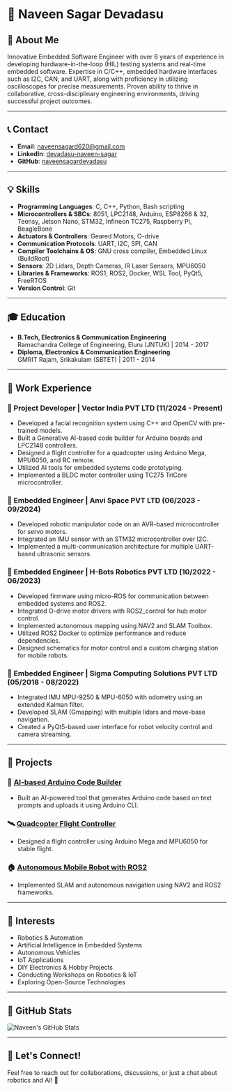 # 📌 Naveen Sagar Devadasu

## 🚀 About Me
Innovative Embedded Software Engineer with over 6 years of experience in developing hardware-in-the-loop (HIL) testing systems and real-time embedded software. Expertise in C/C++, embedded hardware interfaces such as I2C, CAN, and UART, along with proficiency in utilizing oscilloscopes for precise measurements. Proven ability to thrive in collaborative, cross-disciplinary engineering environments, driving successful project outcomes.

---

## 📞 Contact
- **Email**: [naveensagard620@gmail.com](mailto:naveensagard620@gmail.com)
- **LinkedIn**: [devadasu-naveen-sagar](http://linkedin.com/in/devadasu-naveen-sagar-0a7427118)
- **GitHub**: [naveensagardevadasu](https://github.com/naveensagardevadasu)

---

## 💡 Skills
- **Programming Languages**: C, C++, Python, Bash scripting
- **Microcontrollers & SBCs**: 8051, LPC2148, Arduino, ESP8266 & 32, Teensy, Jetson Nano, STM32, Infineon TC275, Raspberry Pi, BeagleBone
- **Actuators & Controllers**: Geared Motors, O-drive
- **Communication Protocols**: UART, I2C, SPI, CAN
- **Compiler Toolchains & OS**: GNU cross compiler, Embedded Linux (BuildRoot)
- **Sensors**: 2D Lidars, Depth Cameras, IR Laser Sensors, MPU6050
- **Libraries & Frameworks**: ROS1, ROS2, Docker, WSL Tool, PyQt5, FreeRTOS
- **Version Control**: Git

---

## 🎓 Education
- **B.Tech, Electronics & Communication Engineering**  
  Ramachandra College of Engineering, Eluru (JNTUK) | 2014 - 2017  
- **Diploma, Electronics & Communication Engineering**  
  GMRIT Rajam, Srikakulam (SBTET) | 2011 - 2014  

---

## 💼 Work Experience

### 🔹 Project Developer | Vector India PVT LTD (11/2024 - Present)
- Developed a facial recognition system using C++ and OpenCV with pre-trained models.
- Built a Generative AI-based code builder for Arduino boards and LPC2148 controllers.
- Designed a flight controller for a quadcopter using Arduino Mega, MPU6050, and RC remote.
- Utilized AI tools for embedded systems code prototyping.
- Implemented a BLDC motor controller using TC275 TriCore microcontroller.

### 🔹 Embedded Engineer | Anvi Space PVT LTD (06/2023 - 09/2024)
- Developed robotic manipulator code on an AVR-based microcontroller for servo motors.
- Integrated an IMU sensor with an STM32 microcontroller over I2C.
- Implemented a multi-communication architecture for multiple UART-based ultrasonic sensors.

### 🔹 Embedded Engineer | H-Bots Robotics PVT LTD (10/2022 - 06/2023)
- Developed firmware using micro-ROS for communication between embedded systems and ROS2.
- Integrated O-drive motor drivers with ROS2_control for hub motor control.
- Implemented autonomous mapping using NAV2 and SLAM Toolbox.
- Utilized ROS2 Docker to optimize performance and reduce dependencies.
- Designed schematics for motor control and a custom charging station for mobile robots.

### 🔹 Embedded Engineer | Sigma Computing Solutions PVT LTD (05/2018 - 08/2022)
- Integrated IMU MPU-9250 & MPU-6050 with odometry using an extended Kalman filter.
- Developed SLAM (Gmapping) with multiple lidars and move-base navigation.
- Created a PyQt5-based user interface for robot velocity control and camera streaming.

---

## 🔬 Projects
### 🤖 [AI-based Arduino Code Builder](https://github.com/naveensagardevadasu/ai-arduino-code-builder)
- Built an AI-powered tool that generates Arduino code based on text prompts and uploads it using Arduino CLI.

### 🛰️ [Quadcopter Flight Controller](https://github.com/naveensagardevadasu/quadcopter-controller)
- Designed a flight controller using Arduino Mega and MPU6050 for stable flight.

### 🏠 [Autonomous Mobile Robot with ROS2](https://github.com/naveensagardevadasu/autonomous-robot)
- Implemented SLAM and autonomous navigation using NAV2 and ROS2 frameworks.

---

## 🎯 Interests
- Robotics & Automation
- Artificial Intelligence in Embedded Systems
- Autonomous Vehicles
- IoT Applications
- DIY Electronics & Hobby Projects
- Conducting Workshops on Robotics & IoT
- Exploring Open-Source Technologies

---

## 📌 GitHub Stats
![Naveen's GitHub Stats](https://github-readme-stats.vercel.app/api?username=naveensagardevadasu&show_icons=true&theme=radical)

---

## 🚀 Let's Connect!
Feel free to reach out for collaborations, discussions, or just a chat about robotics and AI! 🚀
